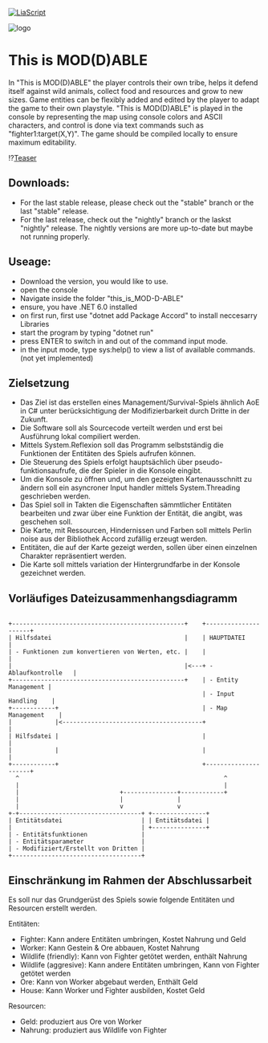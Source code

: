 <!--

author:   Björn Schnabel
email:    bjoern.schnabel09@gmail.com
version:  0.0.2
language: de
narrator: Deutsch Female
title: GoT README

import: https://github.com/liascript/CodeRunner
        https://raw.githubusercontent.com/liascript-templates/plantUML/master/README.md
        https://raw.githubusercontent.com/liaTemplates/ExplainGit/master/README.md

-->

[![LiaScript](https://raw.githubusercontent.com/LiaScript/LiaScript/master/badges/course.svg)](https://liascript.github.io/course/?https://github.com/Kerbaltec-Solutions/this_is_MOD-D-ABLE/blob/master/README.md)

![logo](https://github.com/Kerbaltec-Solutions/this_is_MOD-D-ABLE/assets/61379284/6656a1be-4630-4b50-94ab-39ce8dfa382c)

# This is MOD(D)ABLE

In "This is MOD(D)ABLE" the player controls their own tribe, helps it defend itself against wild animals, collect food and resources and grow to new sizes. Game entities can be flexibly added and edited by the player to adapt the game to their own playstyle. "This is MOD(D)ABLE" is played in the console by representing the map using console colors and ASCII characters, and control is done via text commands such as "fighter1:target(X,Y)". The game should be compiled locally to ensure maximum editability.

!?[Teaser](https://youtu.be/KSM9npYXOmA?si=7c-HhC6Mh-OfnPDE)

## Downloads:

- For the last stable release, please check out the "stable" branch or the last "stable" release.
- For the last release, check out the "nightly" branch or the laskst "nightly" release. The nightly versions are more up-to-date but maybe not running properly.

## Useage: 

- Download the version, you would like to use.
- open the console
- Navigate inside the folder "this_is_MOD-D-ABLE"
- ensure, you have .NET 6.0 installed
- on first run, first use "dotnet add Package Accord" to install neccesarry Libraries
- start the program by typing "dotnet run"
- press ENTER to switch in and out of the command input mode.
- in the input mode, type sys:help() to view a list of available commands. (not yet implemented)

## Zielsetzung

- Das Ziel ist das erstellen eines Management/Survival-Spiels ähnlich AoE in C# unter berücksichtigung der Modifizierbarkeit durch Dritte in der Zukunft.
- Die Software soll als Sourcecode verteilt werden und erst bei Ausführung lokal compiliert werden.
- Mittels System.Reflexion soll das Programm selbstständig die Funktionen der Entitäten des Spiels aufrufen können.
- Die Steuerung des Spiels erfolgt hauptsächlich über pseudo-funktionsaufrufe, die der Spieler in die Konsole eingibt.
- Um die Konsole zu öffnen und, um den gezeigten Kartenausschnitt zu ändern soll ein asyncroner Input handler mittels System.Threading geschrieben werden.
- Das Spiel soll in Takten die Eigenschaften sämmtlicher Entitäten bearbeiten und zwar über eine Funktion der Entität, die angibt, was geschehen soll.
- Die Karte, mit Ressourcen, Hindernissen und Farben soll mittels Perlin noise aus der Bibliothek Accord zufällig erzeugt werden.
- Entitäten, die auf der Karte gezeigt werden, sollen über einen einzelnen Charakter repräsentiert werden.
- Die Karte soll mittels variation der Hintergrundfarbe in der Konsole gezeichnet werden.

## Vorläufiges Dateizusammenhangsdiagramm
<!--
style="width: 90%; max-width: 860px; display: block; margin-left: auto; margin-right: auto;"
-->
````ascii

+------------------------------------------------+    +---------------------+
| Hilfsdatei                                     |    | HAUPTDATEI          |
| - Funktionen zum konvertieren von Werten, etc. |    |                     |
|                                                |<---+ - Ablaufkontrolle   |
+------------------------------------------------+    | - Entity Management |
                                                      | - Input Handling    |
+------------+                                        | - Map Management    |
|            |<---------------------------------------+                     |
| Hilfsdatei |                                        |                     |
|            |                                        |                     |
+------------+                                        +---------------------+
  ^                                                         ^
  |                                                         |
  |                            +---------------+------------+
  |                            |               |
  |                            v               v
+-+----------------------------------+ +---------------+
| Entitätsdatei                      | | Entitätsdatei |
|                                    | +---------------+
| - Entitätsfunktionen               |
| - Entitätsparameter                |
| - Modifiziert/Erstellt von Dritten |
+------------------------------------+

````

## Einschränkung im Rahmen der Abschlussarbeit

Es soll nur das Grundgerüst des Spiels sowie folgende Entitäten und Resourcen erstellt werden.

Entitäten:

- Fighter: Kann andere Entitäten umbringen, Kostet Nahrung und Geld
- Worker: Kann Gestein & Ore abbauen, Kostet Nahrung
- Wildlife (friendly): Kann von Fighter getötet werden, enthält Nahrung
- Wildlife (aggresive): Kann andere Entitäten umbringen, Kann von Fighter getötet werden
- Ore: Kann von Worker abgebaut werden, Enthält Geld
- House: Kann Worker und Fighter ausbilden, Kostet Geld

Resourcen:

- Geld: produziert aus Ore von Worker
- Nahrung: produziert aus Wildlife von Fighter
